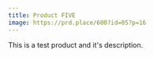 ```yaml
---
title: Product FIVE
image: https://prd.place/600?id=05?p=16
---
```


This is a test product and it's description.
